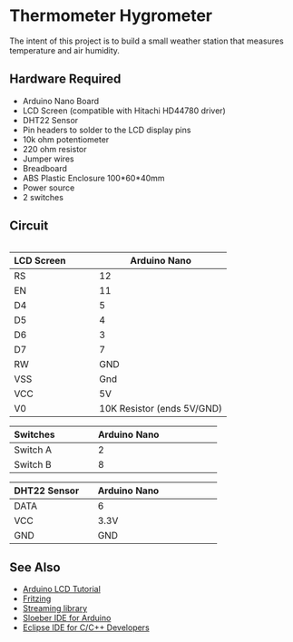 # Thermometer Hygrometer

<p>The intent of this project is to build a small weather station that measures temperature and air humidity. </p>

<h2>Hardware Required</h2>

<ul>
  <li>Arduino Nano Board</li>
  <li>LCD Screen (compatible with Hitachi <span class="wikiword">HD44780</span> driver)</li>
  <li>DHT22 Sensor</li>
  <li>Pin headers to solder to the LCD display pins</li>
  <li>10k ohm potentiometer</li>
  <li>220 ohm resistor</li>
  <li>Jumper wires</li>
  <li>Breadboard</li>
  <li>ABS Plastic Enclosure 100*60*40mm</li>
  <li>Power source</li>
  <li>2 switches</li>
</ul>

<h2>Circuit</h2>

<img src="https://github.com/greeneyedgeek/Arduino-Weather-Station/blob/master/circuit.png" alt="" class="mr-2 header-search-key-slash">
  
LCD Screen &nbsp; &nbsp; &nbsp; &nbsp; &nbsp; | Arduino Nano
------------------|------------
RS                | 12 
EN                | 11
D4                | 5
D5                | 4
D6                | 3
D7                | 7
RW                | GND
VSS               | Gnd
VCC               | 5V
V0                | 10K Resistor (ends 5V/GND)

Switches &nbsp; &nbsp; &nbsp; &nbsp; &nbsp; &nbsp; &nbsp;| Arduino Nano &nbsp; &nbsp; &nbsp; &nbsp; &nbsp; &nbsp; &nbsp; &nbsp; &nbsp; &nbsp; &nbsp;
------------------|------------
Switch A          | 2 
Switch B          | 8

DHT22 Sensor &nbsp; &nbsp; | Arduino Nano &nbsp; &nbsp; &nbsp; &nbsp; &nbsp; &nbsp; &nbsp; &nbsp; &nbsp; &nbsp; &nbsp;
------------------|------------
DATA              | 6
VCC               | 3.3V 
GND               | GND

<!--
<h2>Schematic</h2>
<h2>Code</h2>
-->
<h2>See Also</h2>
<ul>
  <li><a class="urllink" href="https://www.arduino.cc/en/Tutorial/LiquidCrystalDisplay" rel="nofollow" target="_blank">Arduino LCD       Tutorial</a></li>
  <li><a class="urllink" href="http://www.fritzing.org" rel="nofollow" target="_blank">Fritzing</a></li>
  <li><a class="urllink" href="http://arduiniana.org/libraries/streaming/" rel="nofollow" target="_blank">Streaming library</a></li>
  <li><a class="urllink" href="http://eclipse.baeyens.it/" rel="nofollow" target="_blank">Sloeber IDE for Arduino</a></li>
  <li><a class="urllink" href="https://www.eclipse.org/downloads/packages/release/2018-12/r/eclipse-ide-cc-developers" rel="nofollow" target="_blank">Eclipse IDE for C/C++ Developers</a></li>
</ul>
